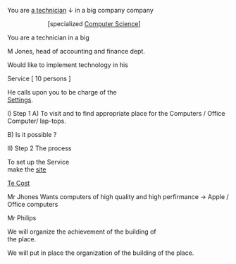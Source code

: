 You are <u>a technician</u> ↓ in a big company company

                                    [specialized <u>Computer Science</u>]

You are a technician in a big


M Jones, head of accounting and finance dept.

Would like to implement technology in his

Service [ 10 persons ]

He calls upon you to be charge of the  
<u>Settings</u>.

I) Step 1
A)
To visit and to find appropriate place
for the Computers / Office Computer/ lap-tops.

B) Is it possible ?

II) Step 2
The process

To set up the Service  
make the <u>site</u>

<u>Te Cost</u>

Mr Jhones Wants computers
of high quality and high perfirmance -> Apple / Office computers


Mr Philips  


We will organize the achievement of the building of  
the place.  

We will put in place the organization of the building of the place.  
